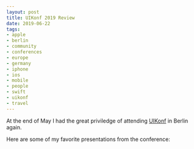 ```yaml
---
layout: post
title: UIKonf 2019 Review
date: 2019-06-22
tags:
- apple
- berlin
- community
- conferences
- europe
- germany
- iphone
- ios
- mobile
- people
- swift
- uikonf
- travel
---
```


<!--excerpt.start-->
At the end of May I had the great priviledge of attending [UIKonf](http://uikonf.com) in Berlin again.
<!--excerpt.end-->

Here are some of my favorite presentations from the conference:

